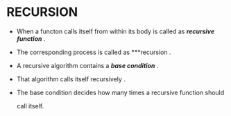 # RECURSION
  
  * When a functon calls itself from within its body is called as ***recursive function*** .
  
  * The corresponding process is called as ***recursion .
  
  * A recursive algorithm contains a ***base condition*** .
  
  * That algorithm calls itself recursively .
  
  * The base condition decides how many times a recursive function should 
  
    call itself.
